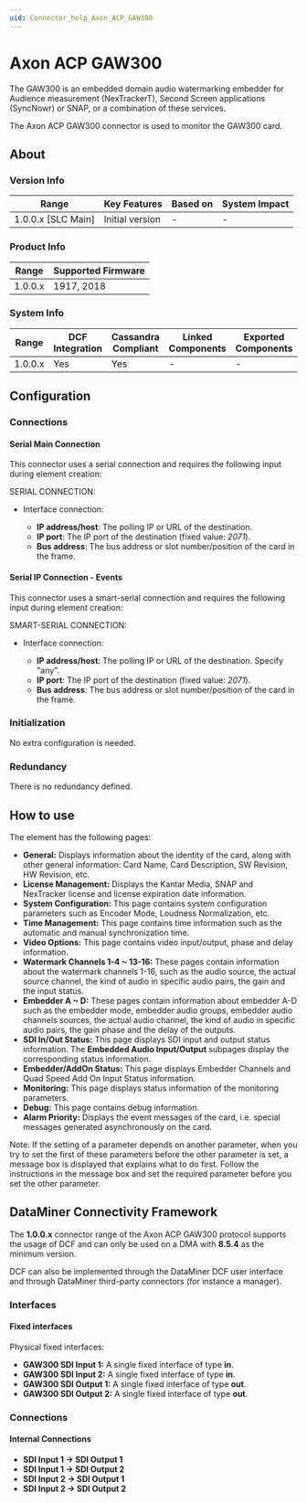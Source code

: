 ```yaml
---
uid: Connector_help_Axon_ACP_GAW300
---
```


# Axon ACP GAW300

The GAW300 is an embedded domain audio watermarking embedder for Audience measurement (NexTrackerT), Second Screen applications (SyncNowr) or SNAP, or a combination of these services.

The Axon ACP GAW300 connector is used to monitor the GAW300 card.

## About

### Version Info

| Range                | Key Features     | Based on     | System Impact     |
|----------------------|------------------|--------------|-------------------|
| 1.0.0.x \[SLC Main\] | Initial version  | \-           | \-                |

### Product Info

| Range     | Supported Firmware     |
|-----------|------------------------|
| 1.0.0.x   | 1917, 2018             |

### System Info

| Range     | DCF Integration     | Cassandra Compliant     | Linked Components     | Exported Components     |
|-----------|---------------------|-------------------------|-----------------------|-------------------------|
| 1.0.0.x   | Yes                 | Yes                     | \-                    | \-                      |

## Configuration

### Connections

#### Serial Main Connection

This connector uses a serial connection and requires the following input during element creation:

SERIAL CONNECTION:

- Interface connection:

  - **IP address/host**: The polling IP or URL of the destination.
  - **IP port**: The IP port of the destination (fixed value: *2071*).
  - **Bus address**: The bus address or slot number/position of the card in the frame.

#### Serial IP Connection - Events

This connector uses a smart-serial connection and requires the following input during element creation:

SMART-SERIAL CONNECTION:

- Interface connection:

  - **IP address/host**: The polling IP or URL of the destination. Specify "any".
  - **IP port**: The IP port of the destination (fixed value: *2071*).
  - **Bus address**: The bus address or slot number/position of the card in the frame.

### Initialization

No extra configuration is needed.

### Redundancy

There is no redundancy defined.

## How to use

The element has the following pages:

- **General:** Displays information about the identity of the card, along with other general information: Card Name, Card Description, SW Revision, HW Revision, etc.
- **License Management:** Displays the Kantar Media, SNAP and NexTracker license and license expiration date information.
- **System Configuration:** This page contains system configuration parameters such as Encoder Mode, Loudness Normalization, etc.
- **Time Management:** This page contains time information such as the automatic and manual synchronization time.
- **Video Options:** This page contains video input/output, phase and delay information.
- **Watermark Channels 1-4 ~ 13-16:** These pages contain information about the watermark channels 1-16, such as the audio source, the actual source channel, the kind of audio in specific audio pairs, the gain and the input status.
- **Embedder A ~ D:** These pages contain information about embedder A-D such as the embedder mode, embedder audio groups, embedder audio channels sources, the actual audio channel, the kind of audio in specific audio pairs, the gain phase and the delay of the outputs.
- **SDI In/Out Status:** This page displays SDI input and output status information. The **Embedded Audio Input/Output** subpages display the corresponding status information.
- **Embedder/AddOn Status:** This page displays Embedder Channels and Quad Speed Add On Input Status information.
- **Monitoring:** This page displays status information of the monitoring parameters.
- **Debug:** This page contains debug information.
- **Alarm Priority:** Displays the event messages of the card, i.e. special messages generated asynchronously on the card.

Note: If the setting of a parameter depends on another parameter, when you try to set the first of these parameters before the other parameter is set, a message box is displayed that explains what to do first. Follow the instructions in the message box and set the required parameter before you set the other parameter.

## DataMiner Connectivity Framework

The **1.0.0.x** connector range of the Axon ACP GAW300 protocol supports the usage of DCF and can only be used on a DMA with **8.5.4** as the minimum version.

DCF can also be implemented through the DataMiner DCF user interface and through DataMiner third-party connectors (for instance a manager).

### Interfaces

#### Fixed interfaces

Physical fixed interfaces:

- **GAW300 SDI Input 1:** A single fixed interface of type **in**.
- **GAW300 SDI Input 2:** A single fixed interface of type **in**.
- **GAW300 SDI Output 1:** A single fixed interface of type **out**.
- **GAW300 SDI Output 2:** A single fixed interface of type **out**.

### Connections

#### Internal Connections

- **SDI Input 1 -\> SDI Output 1**
- **SDI Input 1 -\> SDI Output 2**
- **SDI Input 2 -\> SDI Output 1**
- **SDI Input 2 -\> SDI Output 2**
